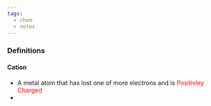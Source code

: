 ```yaml
---
tags:
  - chem
  - notes
---
```

### Definitions
#### Cation
- A metal atom that has lost one of more electrons and is<span style="color:red"> Positivley Charged</span>
- 